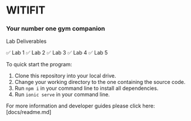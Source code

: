 # WITIFIT 
### Your number one gym companion

Lab Deliverables 

✅ Lab 1
✅ Lab 2
✅ Lab 3
✅ Lab 4
✅ Lab 5

To quick start the program:
1. Clone this repository into your local drive.
2. Change your working directory to the one containing the source code.
3. Run `npm i` in your command line to install all dependencies.
4. Run `ionic serve` in your command line.

For more information and developer guides please click here: [docs/readme.md]
